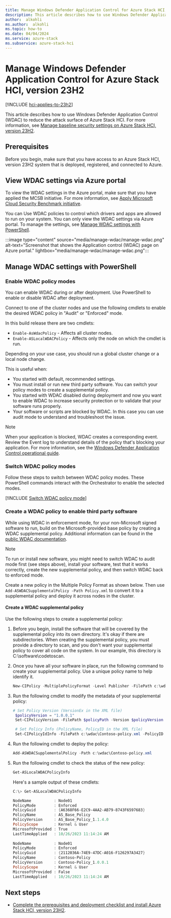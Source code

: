 ```yaml
---
title: Manage Windows Defender Application Control for Azure Stack HCI, version 23H2
description: This article describes how to use Windows Defender Application Control on Azure Stack HCI, version 23H2.
author:  alkohli
ms.author:  alkohli
ms.topic: how-to
ms.date: 04/04/2024
ms.service: azure-stack
ms.subservice: azure-stack-hci
---
```


# Manage Windows Defender Application Control for Azure Stack HCI, version 23H2

[!INCLUDE [hci-applies-to-23h2](../../hci/includes/hci-applies-to-23h2.md)]

This article describes how to use Windows Defender Application Control (WDAC) to reduce the attack surface of Azure Stack HCI. For more information, see [Manage baseline security settings on Azure Stack HCI, version 23H2](../whats-new.md).

## Prerequisites

Before you begin, make sure that you have access to an Azure Stack HCI, version 23H2 system that is deployed, registered, and connected to Azure.

## View WDAC settings via Azure portal

To view the WDAC settings in the Azure portal, make sure that you have applied the MCSB initiative. For more information, see [Apply Microsoft Cloud Security Benchmark initiative](./manage-security-with-defender-for-cloud.md#apply-microsoft-cloud-security-benchmark-initiative).

You can Use WDAC policies to control which drivers and apps are allowed to run on your system. You can only view the WDAC settings via Azure portal. To manage the settings, see [Manage WDAC settings with PowerShell](manage-wdac.md#manage-wdac-settings-with-powershell).

:::image type="content" source="media/manage-wdac/manage-wdac.png" alt-text="Screenshot that shows the Application control (WDAC) page on Azure portal." lightbox="media/manage-wdac/manage-wdac.png":::

## Manage WDAC settings with PowerShell

### Enable WDAC policy modes

You can enable WDAC during or after deployment. Use PowerShell to enable or disable WDAC after deployment.

Connect to one of the cluster nodes and use the following cmdlets to enable the desired WDAC policy in "Audit" or "Enforced" mode.

In this build release there are two cmdlets:

- `Enable-AsWdacPolicy` - Affects all cluster nodes.
- `Enable-ASLocalWDACPolicy` - Affects only the node on which the cmdlet is run.

Depending on your use case, you should run a global cluster change or a local node change.

This is useful when:

- You started with default, recommended settings.
- You must install or run new third party software. You can switch your policy modes to create a supplemental policy.
- You started with WDAC disabled during deployment and now you want to enable WDAC to increase security protection or to validate that your software runs properly.
- Your software or scripts are blocked by WDAC. In this case you can use audit mode to understand and troubleshoot the issue.

> [!NOTE]
> When your application is blocked, WDAC creates a corresponding event. Review the Event log to understand details of the policy that's blocking your application. For more information, see the [Windows Defender Application Control operational guide](/windows/security/threat-protection/windows-defender-application-control/windows-defender-application-control-operational-guide).

### Switch WDAC policy modes

Follow these steps to switch between WDAC policy modes. These PowerShell commands interact with the Orchestrator to enable the selected modes.

[!INCLUDE [Switch WDAC policy mode](../../hci/includes/hci-switch-wdac-policy-mode.md)]

<!--- ## Support for OEM extensions --->

### Create a WDAC policy to enable third party software

While using WDAC in enforcement mode, for your non-Microsoft signed software to run, build on the Microsoft-provided base policy by creating a WDAC supplemental policy. Additional information can be found in the [public WDAC documentation](/windows/security/threat-protection/windows-defender-application-control/deploy-multiple-windows-defender-application-control-policies#supplemental-policy-creation).

> [!NOTE]
> To run or install new software, you might need to switch WDAC to audit mode first (see steps above), install your software, test that it works correctly, create the new supplemental policy, and then switch WDAC back to enforced mode.

Create a new policy in the Multiple Policy Format as shown below. Then use ```Add-ASWDACSupplementalPolicy -Path Policy.xml``` to convert it to a supplemental policy and deploy it across nodes in the cluster.

#### Create a WDAC supplemental policy

Use the following steps to create a supplemental policy:

1. Before you begin, install the software that will be covered by the supplemental policy into its own directory. It's okay if there are subdirectories. When creating the supplemental policy, you must provide a directory to scan, and you don't want your supplemental policy to cover all code on the system. In our example, this directory is C:\software\codetoscan.

1. Once you have all your software in place, run the following command to create your supplemental policy. Use a unique policy name to help identify it.

   ```powershell
   New-CIPolicy -MultiplePolicyFormat -Level Publisher -FilePath c:\wdac\Contoso-policy.xml -UserPEs -Fallback Hash -ScanPath c:\software\codetoscan
   ```

1. Run the following cmdlet to modify the metadata of your supplemental policy:

   ```powershell
   # Set Policy Version (VersionEx in the XML file)
    $policyVersion = "1.0.0.1"
    Set-CIPolicyVersion -FilePath $policyPath -Version $policyVersion

    # Set Policy Info (PolicyName, PolicyID in the XML file)
    Set-CIPolicyIdInfo -FilePath c:\wdac\Contoso-policy.xml -PolicyID "Contoso-Policy_$policyVersion" -PolicyName "Contoso-Policy"
   ```

1. Run the following cmdlet to deploy the policy:

   ```powershell
   Add-ASWDACSupplementalPolicy -Path c:\wdac\Contoso-policy.xml
   ```

1. Run the following cmdlet to check the status of the new policy:

   ```powershell
   Get-ASLocalWDACPolicyInfo
   ```

   Here's a sample output of these cmdlets:

   ```powershell
   C:\> Get-ASLocalWDACPolicyInfo

   NodeName          : Node01
   PolicyMode        : Enforced
   PolicyGuid        : {A6368F66-E2C9-4AA2-AB79-8743F6597683}
   PolicyName        : AS_Base_Policy
   PolicyVersion     : AS_Base_Policy_1.1.4.0
   PolicyScope       : Kernel & User
   MicrosoftProvided : True
   LastTimeApplied   : 10/26/2023 11:14:24 AM
    
   NodeName          : Node01
   PolicyMode        : Enforced
   PolicyGuid        : {2112036A-74E9-47DC-A016-F126297A3427}
   PolicyName        : Contoso-Policy
   PolicyVersion     : Contoso-Policy_1.0.0.1
   PolicyScope       : Kernel & User
   MicrosoftProvided : False
   LastTimeApplied   : 10/26/2023 11:14:24 AM
   ```

## Next steps

- [Complete the prerequisites and deployment checklist and install Azure Stack HCI, version 23H2](../deploy/deployment-prerequisites.md).

